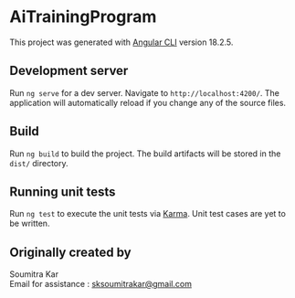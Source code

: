 # AiTrainingProgram

This project was generated with [Angular CLI](https://github.com/angular/angular-cli) version 18.2.5.

## Development server

Run `ng serve` for a dev server. Navigate to `http://localhost:4200/`. The application will automatically reload if you change any of the source files.

## Build

Run `ng build` to build the project. The build artifacts will be stored in the `dist/` directory.

## Running unit tests

Run `ng test` to execute the unit tests via [Karma](https://karma-runner.github.io).
Unit test cases are yet to be written.

## Originally created by

Soumitra Kar<br>
Email for assistance : [sksoumitrakar@gmail.com](mailto:sksoumitrakar@gmail.com)
